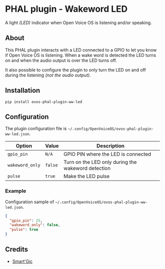 # PHAL plugin - Wakeword LED

A light _(LED)_ indicator when Open Voice OS is listening and/or speaking.

## About

This PHAL plugin interacts with a LED connected to a GPIO to let you know if Open Voice OS is listening. When a wake word is detected the LED turns on and when the audio output is over the LED turns off.

It also possible to configure the plugin to only turn the LED on and off during the listening _(not the audio output)_.

## Installation

```shell
pip install ovos-phal-plugin-ww-led
```

## Configuration

The plugin configuration file is `~/.config/OpenVoiceOS/ovos-phal-plugin-ww-led.json`.

| Option          | Value   | Description                                        |
| --------------- | ------- | -------------------------------------------------- |
| `gpio_pin`      | `N/A`   | GPIO PIN where the LED is connected                |
| `wakeword_only` | `false` | Turn on the LED only during the wakeword detection |
| `pulse`         | `true`  | Make the LED pulse                                 |

### Example

Configuration sample of `~/.config/OpenVoiceOS/ovos-phal-plugin-ww-led.json`.

```json
{
  "gpio_pin": 25,
  "wakeword_only": false,
  "pulse": true
}
```

## Credits

- [Smart'Gic](https://smartgic.io/)
